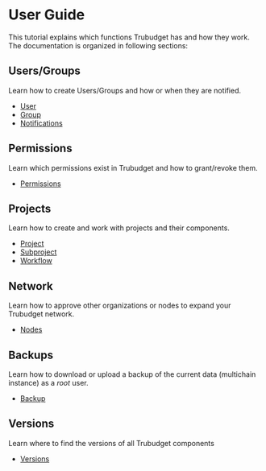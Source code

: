 # User Guide

This tutorial explains which functions Trubudget has and how they work.
The documentation is organized in following sections:

## Users/Groups

Learn how to create Users/Groups and how or when they are notified.

- [User](./Users-Groups/User.md)
- [Group](./Users-Groups/Group.md)
- [Notifications](./Notifications.md)

## Permissions

Learn which permissions exist in Trubudget and how to grant/revoke them.

- [Permissions](./Permissions.md)

## Projects

Learn how to create and work with projects and their components.

- [Project](./Projects/Project.md)
- [Subproject](./Projects/Subproject.md)
- [Workflow](./Projects/Workflowitem.md)

## Network

Learn how to approve other organizations or nodes to expand your Trubudget network. 

- [Nodes](./Network/Nodes.md)

## Backups

Learn how to download or upload a backup of the current data (multichain instance) as a *root* user.

- [Backup](./Backup.md)

## Versions

Learn where to find the versions of all Trubudget components

- [Versions](./Versions.md)